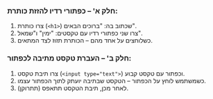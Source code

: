 ### חלק א' – כפתורי רדיו להזזת כותרת:

1. צרו כותרת (`<h1>`) שכתוב בה: "ברוכים הבאים".
2. צרו שני כפתורי רדיו עם טקסטים: "ימין" ו"שמאל".
3. כשלוחצים על אחד מהם – הכותרת תזוז לצד המתאים.

### חלק ב' – העברת טקסט מתיבה לכפתור:

1. צרו תיבת טקסט (`<input type="text">`) וכפתור עם טקסט קבוע.
2. כשמשתמש לוחץ על הכפתור – הטקסט שבתיבה יועתק לתוך הכפתור עצמו.
3. לאחר מכן, תיבת הטקסט תתאפס (תתרוקן).
